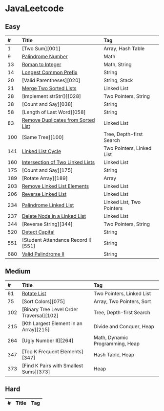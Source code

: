 # JavaLeetcode


## Easy

|#|Title|Tag|
|:------------- |:------------- |:------------- |
|1|[Two Sum][001]|Array, Hash Table|
|9|[Palindrome Number][009]|Math|
|13|[Roman to Integer][013]|Math, String|
|14|[Longest Common Prefix][014]|String|
|20|[Valid Parentheses][020]|String, Stack|
|21|[Merge Two Sorted Lists][021]|Linked List|
|28|[Implement strStr()][028]|Two Pointers, String|
|38|[Count and Say][038]|String|
|58|[Length of Last Word][058]|String|
|83|[Remove Duplicates from Sorted List][083]|Linked List|
|100|[Same Tree][100]|Tree, Depth-first Search|
|141|[Linked List Cycle][141]|Two Pointers, Linked List|
|160|[Intersection of Two Linked Lists][160]|Linked List|
|175|[Count and Say][175]|String|
|189|[Rotate Array][189]|Array|
|203|[Remove Linked List Elements][203]|Linked List|
|206|[Reverse Linked List][206]|Linked List|
|234|[Palindrome Linked List][234]|Linked List, Two Pointers|
|237|[Delete Node in a Linked List][237]|Linked List|
|344|[Reverse String][344]|Two Pointers, String|
|520|[Detect Capital][520]|String|
|551|[Student Attendance Record I][551]|String|
|680|[Valid Palindrome II][680]|String|






## Medium

|#|Title|Tag|
|:------------- |:------------- |:------------- |
|61|[Rotate List][061]|Two Pointers, Linked List|
|75|[Sort Colors][075]|Array, Two Pointers, Sort|
|102|[Binary Tree Level Order Traversal][102]|Tree, Depth-first Search|
|215|[Kth Largest Element in an Array][215]|Divide and Conquer, Heap|
|264|[Ugly Number II][264]|Math, Dynamic Programming, Heap|
|347|[Top K Frequent Elements][347]|Hash Table, Heap|
|373|[Find K Pairs with Smallest Sums][373]|Heap|



## Hard

|#|Title|Tag|
|:------------- |:------------- |:------------- |







[src]: https://github.com/Blankj/awesome-java-leetcode/tree/master/src
[note]: https://github.com/Blankj/awesome-java-leetcode/tree/master/note
[companies]: https://github.com/Blankj/awesome-java-leetcode/blob/master/Companies.md

[009]: https://github.com/notyao/Java-Leetcode/blob/master/PalindromeNumber.java
[013]: https://github.com/notyao/Java-Leetcode/blob/master/String/RomanToInteger.java
[014]: https://github.com/notyao/Java-Leetcode/blob/master/String/LongestCommonPrefix.java
[021]: https://github.com/notyao/Java-Leetcode/blob/master/Linked%20List/MergeTwoSortedLists.java
[083]: https://github.com/notyao/Java-Leetcode/blob/master/Linked%20List/RemoveDuplicatesFromSortedList.java
[141]: https://github.com/notyao/Java-Leetcode/blob/master/Linked%20List/LinkedListCycle.java
[160]: https://github.com/notyao/Java-Leetcode/blob/master/Linked%20List/IntersectionOfTwoLinkedLists.java
[203]: https://github.com/notyao/Java-Leetcode/blob/master/Linked%20List/RemoveLinkedListElements.java
[206]: https://github.com/notyao/Java-Leetcode/blob/master/Linked%20List/ReverseLinkedList.java
[234]: https://github.com/notyao/Java-Leetcode/blob/master/Linked%20List/PalindromeLinkedList.java
[237]: https://github.com/notyao/Java-Leetcode/blob/master/DeleteNodeInALinkedList.java
[520]: https://github.com/notyao/Java-Leetcode/blob/master/String/DetectCapital.java
[680]: https://github.com/notyao/Java-Leetcode/blob/master/String/ValidPalindromeII.java


[061]: https://github.com/Blankj/awesome-java-leetcode/blob/master/note/002/README.md
[554]: https://github.com/Blankj/awesome-java-leetcode/blob/master/note/554/README.md

[004]: https://github.com/Blankj/awesome-java-leetcode/blob/master/note/004/README.md
[010]: https://github.com/Blankj/awesome-java-leetcode/blob/master/note/010/README.md

